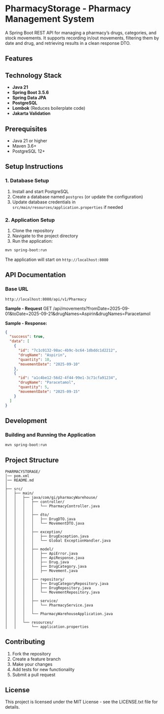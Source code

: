 # PharmacyStorage - Pharmacy Management System

A Spring Boot REST API for managing a pharmacy’s drugs, categories, and stock movements.
It supports recording in/out movements, filtering them by date and drug, and retrieving results in a clean response DTO.

## Features


## Technology Stack

- **Java 21**
- **Spring Boot 3.5.6**
- **Spring Data JPA**
- **PostgreSQL**
- **Lombok** (Reduces boilerplate code)
- **Jakarta Validation**

## Prerequisites

- Java 21 or higher
- Maven 3.6+
- PostgreSQL 12+

## Setup Instructions

### 1. Database Setup

1. Install and start PostgreSQL
2. Create a database named `postgres` (or update the configuration)
3. Update database credentials in `src/main/resources/application.properties` if needed

### 2. Application Setup

1. Clone the repository
2. Navigate to the project directory
3. Run the application:

```bash
mvn spring-boot:run
```

The application will start on `http://localhost:8080`

## API Documentation

### Base URL
```
http://localhost:8080/api/v1/Pharmacy
```
**Sample - Request**
GET /api/movements?fromDate=2025-09-01&toDate=2025-09-21&drugNames=Aspirin&drugNames=Paracetamol


**Sample - Response:**
```json
{
  "success": true,
  "data": [
    {
      "id": "7c1c0132-98ac-4b9c-bc64-1dbddc1d2212",
      "drugName": "Aspirin",
      "quantity": 10,
      "movementDate": "2025-09-10"
    },
    {
      "id": "a1c4be12-56d2-4f44-99e1-3c71cfa91234",
      "drugName": "Paracetamol",
      "quantity": 5,
      "movementDate": "2025-09-15"
    }
  ]
}

```
## Development

### Building and Running the Application
```bash
mvn spring-boot:run
```


## Project Structure

```
PHARMACYSTORAGE/
│── pom.xml
│── README.md
│
├── src/
│   ├── main/
│   │   ├── java/com/gi/pharmacyWarehouse/
│   │   │   ├── controller/
│   │   │   │   └── PharmacyController.java
│   │   │   │
│   │   │   ├── dto/
│   │   │   │   ├── DrugDTO.java
│   │   │   │   └── MovementDTO.java
│   │   │   │
│   │   │   ├── exception/
│   │   │   │   ├── DrugException.java
│   │   │   │   └── Global ExceptionHandler.java
│   │   │   │
│   │   │   ├── model/
│   │   │   │   ├── ApiError.java
│   │   │   │   ├── ApiResponse.java
│   │   │   │   ├── Drug.java
│   │   │   │   ├── DrugCategory.java
│   │   │   │   ├── Movement.java
│   │   │   │
│   │   │   ├── repository/
│   │   │   │   ├── DrugCategoryRepository.java
│   │   │   │   ├── DrugRepository.java
│   │   │   │   └── MovementRepository.java
│   │   │   │
│   │   │   ├── service/
│   │   │   │   └── PharmacyService.java
│   │   │   │
│   │   │   └── PharmacyWarehouseApplication.java
│   │   │
│   │   └── resources/
│   │       └── application.properties

```
## Contributing

1. Fork the repository
2. Create a feature branch
3. Make your changes
4. Add tests for new functionality
5. Submit a pull request

## License

This project is licensed under the MIT License - see the LICENSE.txt file for details. 
